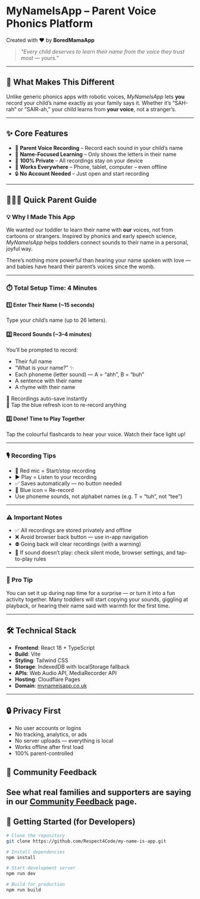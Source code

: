 # MyNameIsApp – Parent Voice Phonics Platform

Created with ❤️ by **BoredMamaApp**

> *"Every child deserves to learn their name from the voice they trust most — yours."*

---

## 🌟 What Makes This Different

Unlike generic phonics apps with robotic voices, *MyNameIsApp* lets **you** record your child’s name exactly as your family says it. Whether it’s “SAH-rah” or “SAIR-ah,” your child learns from **your voice**, not a stranger’s.

---

## ✨ Core Features

- 🎤 **Parent Voice Recording** – Record each sound in your child’s name
- 🎯 **Name-Focused Learning** – Only shows the letters in their name
- 💾 **100% Private** – All recordings stay on your device
- 📱 **Works Everywhere** – Phone, tablet, computer – even offline
- 🔒 **No Account Needed** – Just open and start recording

---

## 👨‍👩‍👧 Quick Parent Guide

### 💡 Why I Made This App

We wanted our toddler to learn their name with **our** voices, not from cartoons or strangers. Inspired by phonics and early speech science, *MyNameIsApp* helps toddlers connect sounds to their name in a personal, joyful way.

There’s nothing more powerful than hearing your name spoken with love — and babies have heard their parent’s voices since the womb.

---

### ⏱️ Total Setup Time: 4 Minutes

#### 1️⃣ Enter Their Name (~15 seconds)
Type your child’s name (up to 26 letters).

#### 2️⃣ Record Sounds (~3–4 minutes)
You’ll be prompted to record:
- Their full name  
- “What is your name?” ✨  
- Each phoneme (letter sound) — A = “ahh”, B = “buh”  
- A sentence with their name  
- A rhyme with their name

📢 Recordings auto-save instantly  
🔁 Tap the blue refresh icon to re-record anything

#### 3️⃣ Done! Time to Play Together
Tap the colourful flashcards to hear your voice. Watch their face light up!

---

### 🎙️ Recording Tips

- 🔴 Red mic = Start/stop recording  
- ▶️ Play = Listen to your recording  
- ✅ Saves automatically — no button needed  
- 🔄 Blue icon = Re-record  
- Use phoneme sounds, not alphabet names (e.g. T = “tuh”, not “tee”)

---

### ⚠️ Important Notes

- ✅ All recordings are stored privately and offline  
- ❌ Avoid browser back button — use in-app navigation  
- ⛔ Going back will clear recordings (with a warning)  
- 📵 If sound doesn’t play: check silent mode, browser settings, and tap-to-play rules

---

### 🎯 Pro Tip

You can set it up during nap time for a surprise — or turn it into a fun activity together. Many toddlers will start copying your sounds, giggling at playback, or hearing their name said with warmth for the first time.

---

## 🛠️ Technical Stack

- **Frontend**: React 18 + TypeScript  
- **Build**: Vite  
- **Styling**: Tailwind CSS  
- **Storage**: IndexedDB with localStorage fallback  
- **APIs**: Web Audio API, MediaRecorder API  
- **Hosting**: Cloudflare Pages  
- **Domain**: [mynameisapp.co.uk](https://mynameisapp.co.uk)

---

## 🔒 Privacy First

- No user accounts or logins  
- No tracking, analytics, or ads  
- No server uploads — everything is local  
- Works offline after first load  
- 100% parent-controlled

## 📢 Community Feedback
See what real families and supporters are saying in our [Community Feedback](./COMMUNITY_FEEDBACK.md) page.
---

## 🚀 Getting Started (for Developers)

```bash
# Clone the repository
git clone https://github.com/Respect4Code/my-name-is-app.git

# Install dependencies
npm install

# Start development server
npm run dev

# Build for production
npm run build
